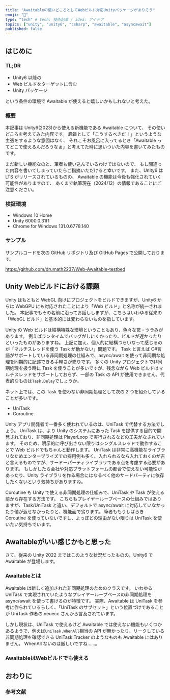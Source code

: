```yaml
---
title: "Awaitableの使いどころとしてWebビルド対応Unityパッケージがありそう"
emoji: "🚦"
type: "tech" # tech: 技術記事 / idea: アイデア
topics: ["unity", "unity6", "csharp", "awaitable", "asyncawait"]
published: false
---
```


## はじめに

### TL;DR

- Unity6 以降の
- Web ビルドをターゲットに含む
- Unity パッケージ

<!-- textlint-disable -->
という条件の環境で Awaitable が使えると嬉しいかもしれないと考えた。
<!-- textlint-enable -->

### 概要

<!-- textlint-disable -->
本記事は Unity6(2023)から使える新機能である Awaitable について、
その使いどころを考えてみた内容です。
趣旨として「こうするべきだ！」というような主張をするような意図はなく、
それこそお風呂に入ってるとき「Awaitable ってどこで使えるんだろうなぁ」と考えてた時に思いついた内容を書いてみたものです。
<!-- textlint-enable -->

まだ新しい機能なのと、筆者も使い込んでいるわけではないので、
もし間違った内容を書いてしまっていたらご指摘いただけると幸いです。
また、Unity6 は LTS がリリースされているものの、
Awaitable の機能は今後も強化されていく可能性がありますので、
あくまで執筆現在（2024/12）の情報であることにご注意ください。

### 検証環境

- Windows 10 Home
- Unity 6000.0.31f1
- Chrome for Windows 131.0.6778.140

### サンプル

サンプルコードを次の GitHub リポジトリ及び GitHub Pages で公開しております。

https://github.com/drumath2237/Web-Awaitable-testbed

## Unity Webビルドにおける課題

Unity はもともと WebGL 向けにプロジェクトをビルドできますが、Unity6 からは WebGPU にも対応されたことにより「Web ビルド」と名称が統一されました。
本記事でもその名前に沿ってお話ししますが、こちらはいわゆる従来の「WebGL ビルド」と基本的には変わらないものを指しています。

Unity の Web ビルドは結構特殊な環境ということもあり、色々な罠・ツラみがあります。
例えばランタイムでバッグがしにくかったり、ビルドが遅かったりといったものがありますね。
上記に加え、個人的に結構つらいなって感じるのが「マルチスレッドを使う Task が動かない」問題です。
Task と言えば C#言語がサポートしている非同期処理の仕組みで、async/await を使って非同期な処理を同期的に記述できる手軽さが売りです。
多くの Unity プロジェクトで非同期処理を扱う時に Task を使うことが多いですが、残念ながら Web ビルドはマルチスレッドをサポートしておらず、一部の Task の API が使用できません。代表的なものは`Task.Delay`でしょうか。

ネット上では、この Task を使わない非同期処理として次の 2 つを紹介していることが多いです。

- UniTask
- Coroutine

Unity アプリ開発者で一番多く使われているのは、UniTask で代替する方法でしょう。
UniTask は、より Unity のシステムにあった Task を提供する目的で開発されており、非同期処理は PlayerLoop で実行されるなどの工夫がなされています。
そのため、明示的に呼び出さない限りはシングルスレッドで動作することで Web ビルドでもちゃんと動作します。
UniTask は非常に高機能なライブラリなためエンタープライズでの採用例も多く、入れられるなら入れておくのが吉と言えるものですが、サードーパーティライブラリである点を考慮する必要があります。
もしかしたら会社や対応プラットフォームの都合で使えない可能性があったり、Unity ライブラリを作る場合にはなるべく他のサードパーティに依存したくないという気持ちがありますね。

Coroutine も Unity で使える非同期処理の仕組みで、UniTask や Task が使える前から存在する方法です。
こちらもプレイヤーループベースの仕組みではありますが、Task/UniTask と違い、デフォルトで async/await に対応していなかったり値が返せなかったりと、機能面で劣ります。
筆者ももうしばらき Coroutine を使っていないですし、よっぽどの理由がない限りは UniTask を使いたい気持ちでいます。

## Awaitableがいい感じかもと思った

さて、従来の Unity 2022 まではこのような状況だったものの、Unity6 で Awaitable が登場します。

### Awaitableとは

Awaitable は新しく追加された非同期処理のためのクラスです。
いわゆる UniTask で実現されていたようなプレイヤーループベースの非同期処理を async/await を使って書けるのが特徴です。
実際、Awaitable は UniTask を参考に作られているらしく、「UniTask のサブセット」という位置づけであることが UniTask 作者の neuecc さんから言及されています。

<!-- textlint-disable -->
しかし現状は、UniTask で使えるけど Awaitable では使えない機能もいくつかあるようで、例えば`UniTask.WhenAll`相当の API が無かったり、リークしている非同期処理を確認できる UniTask Tracker のようなものも Awaitable にはありません。
WhenAll ないのは厳しいですね……。
<!-- textlint-enable -->

### AwaitableはWebビルドでも使える

## おわりに

### 参考文献
